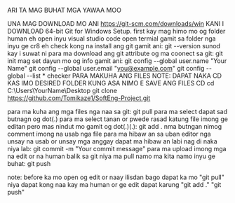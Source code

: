 ARI TA MAG BUHAT MGA YAWAA MOO

UNA MAG DOWNLOAD MO ANI https://git-scm.com/downloads/win
KANI I DOWNLOAD 64-bit Git for Windows Setup.
first kay mag himo mo og folder
human eh open inyu visual studio code open termial gamit sa folder nga inyu ge cr8
eh check kong na install ang git gamit ani: git --version
sunod kay i suwat ni para ma download ang git attribute og ma coonect sa git: git init
mag set dayun mo og info gamit ani: git config --global user.name "Your Name" git config --global user.email "you@example.com" git config --global --list * checker
PARA MAKUHA ANG FILES NOTE: DAPAT NAKA CD KAS IMO DESIRED FOLDER KUNG ASA NIMO E SAVE ANG FILES
CD cd C:\Users\YourName\Desktop git clone https://github.com/Tomikaze1/SoftEng-Project.git

para ma kuha ang mga files nga naa sa git: git pull para ma select dapat sad butnagn og dot(.) para ma select tanan or pwede rasad katung file imong ge editan pero mas nindut mo gamit og dot(.)(.): git add . nma butngan nimog comment imong na usab nga file para ma hibaw an sa uban editor nga unsay na usab or unsay mga anggay dapat ma hibaw an labi nag di naka niya lab: git commit -m "Your commit message"
para ma upload imong mga na edit or na human balik sa git niya ma pull namo ma kita namo inyu ge buhat: git push

note: before ka mo open og edit or naay ilisdan bago dapat ka mo "git pull" niya dapat kong naa kay ma human or ge edit dapat karung "git add ." "git push"
